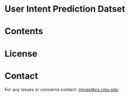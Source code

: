 # User Intent Prediction Datset

# Contents

# License

# Contact
For any issues or concerns contact: mings@cs.cmu.edu
